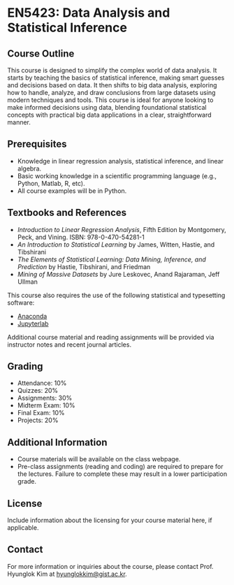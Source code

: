 # EN5423: Data Analysis and Statistical Inference

## Course Outline
This course is designed to simplify the complex world of data analysis. It starts by teaching the basics of statistical inference, making smart guesses and decisions based on data. It then shifts to big data analysis, exploring how to handle, analyze, and draw conclusions from large datasets using modern techniques and tools. This course is ideal for anyone looking to make informed decisions using data, blending foundational statistical concepts with practical big data applications in a clear, straightforward manner.

## Prerequisites
- Knowledge in linear regression analysis, statistical inference, and linear algebra.
- Basic working knowledge in a scientific programming language (e.g., Python, Matlab, R, etc).
- All course examples will be in Python.

## Textbooks and References
- *Introduction to Linear Regression Analysis*, Fifth Edition by Montgomery, Peck, and Vining. ISBN: 978-0-470-54281-1
- *An Introduction to Statistical Learning* by James, Witten, Hastie, and Tibshirani
- *The Elements of Statistical Learning: Data Mining, Inference, and Prediction* by Hastie, Tibshirani, and Friedman
- *Mining of Massive Datasets* by Jure Leskovec, Anand Rajaraman, Jeff Ullman

This course also requires the use of the following statistical and typesetting software:
- [Anaconda](https://www.anaconda.com)
- [Jupyterlab](https://jupyter.org)

Additional course material and reading assignments will be provided via instructor notes and recent journal articles.

## Grading
- Attendance: 10%
- Quizzes: 20%
- Assignments: 30%
- Midterm Exam: 10%
- Final Exam: 10%
- Projects: 20%

## Additional Information
- Course materials will be available on the class webpage.
- Pre-class assignments (reading and coding) are required to prepare for the lectures. Failure to complete these may result in a lower participation grade.

## License
Include information about the licensing for your course material here, if applicable.

## Contact
For more information or inquiries about the course, please contact Prof. Hyunglok Kim at hyunglokkim@gist.ac.kr.
